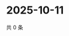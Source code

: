 # 2025-10-11

共 0 条

<!-- BEGIN ZHIHUVIDEO -->
<!-- 最后更新时间 Sat Oct 11 2025 14:15:07 GMT+0800 (China Standard Time) -->

<!-- END ZHIHUVIDEO -->
